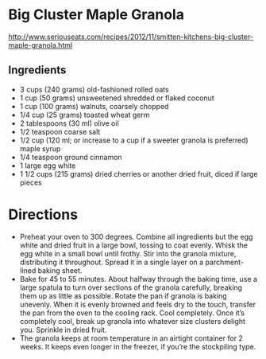 # Big Cluster Maple Granola
http://www.seriouseats.com/recipes/2012/11/smitten-kitchens-big-cluster-maple-granola.html

## Ingredients
* 3 cups (240 grams) old-fashioned rolled oats
* 1 cup (50 grams) unsweetened shredded or flaked coconut
* 1 cup (100 grams) walnuts, coarsely chopped
* 1/4 cup (25 grams) toasted wheat germ
* 2 tablespoons (30 ml) olive oil
* 1/2 teaspoon coarse salt
* 1/2 cup (120 ml; or increase to a cup if a sweeter granola is preferred) maple syrup
* 1/4 teaspoon ground cinnamon
* 1 large egg white
* 1 1/2 cups (215 grams) dried cherries or another dried fruit, diced if large pieces

# Directions
* Preheat your oven to 300 degrees. Combine all ingredients but the egg white and dried fruit in a large bowl, tossing to coat evenly. Whisk the egg white in a small bowl until frothy. Stir into the granola mixture, distributing it throughout. Spread it in a single layer on a parchment-lined baking sheet.
* Bake for 45 to 55 minutes. About halfway through the baking time, use a large spatula to turn over sections of the granola carefully, breaking them up as little as possible. Rotate the pan if granola is baking unevenly. When it is evenly browned and feels dry to the touch, transfer the pan from the oven to the cooling rack. Cool completely. Once it’s completely cool, break up granola into whatever size clusters delight you. Sprinkle in dried fruit.
* The granola keeps at room temperature in an airtight container for 2 weeks. It keeps even longer in the freezer, if you’re the stockpiling type.
